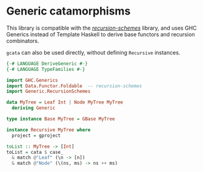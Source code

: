 # Generic catamorphisms

This library is compatible with the
[*recursion-schemes*](https://hackage.haskell.org/package/recursion-schemes)
library, and uses GHC Generics instead of Template Haskell to derive base
functors and recursion combinators.

`gcata` can also be used directly, without defining `Recursive` instances.

```haskell
{-# LANGUAGE DeriveGeneric #-}
{-# LANGUAGE TypeFamilies #-}

import GHC.Generics
import Data.Functor.Foldable  -- recursion-schemes
import Generic.RecursionSchemes

data MyTree = Leaf Int | Node MyTree MyTree
  deriving Generic

type instance Base MyTree = GBase MyTree

instance Recursive MyTree where
  project = gproject

toList :: MyTree -> [Int]
toList = cata $ case_
  & match @"Leaf" (\n -> [n])
  & match @"Node" (\(ns, ms) -> ns ++ ms)
```

